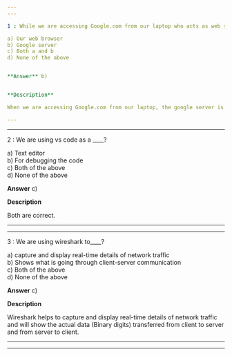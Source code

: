 ```yaml
---  
---  

1 : While we are accessing Google.com from our laptop who acts as web server?  

a) Our web browser  
b) Google server  
c) Both a and b  
d) None of the above  


**Answer** b)  


**Description**  

When we are accessing Google.com from our laptop, the google server is the webserver and our web browser is the client.  

---  
```

---  


2 : We are using vs code as a ____?  

a) Text editor  
b) For debugging the code  
c) Both of the above  
d) None of the above  


**Answer** c) 


**Description**

Both are correct.  

---  
---  


3 : We are using wireshark to____?  

a) capture and display real-time details of network traffic    
b) Shows what is going through client-server communication   
c) Both of the above      
d) None of the above  


**Answer** c)  


**Description**  

Wireshark helps to capture and display real-time details of network traffic  and will show the actual data (Binary digits) transferred from client to server and from server to client.  

---  
---  
